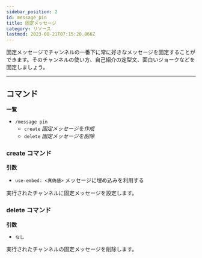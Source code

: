 ```yaml
---
sidebar_position: 2
id: message_pin
title: 固定メッセージ
category: リソース
lastmod: 2023-08-21T07:15:20.866Z
---
```

固定メッセージでチャンネルの一番下に常に好きなメッセージを固定することができます。そのチャンネルの使い方、自己紹介の定型文、面白いジョークなどを固定しましょう。

---
## コマンド
**一覧**
- `/message pin`
	- `create` *固定メッセージを作成*
	- `delete` *固定メッセージを削除*
### create コマンド
**引数**
- `use-embed: <真偽値>` メッセージに埋め込みを利用する

実行されたチャンネルに固定メッセージを設定します。
### delete コマンド
**引数**
- `なし`

実行されたチャンネルの固定メッセージを削除します。
